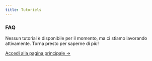 ```yaml
---
title: Tutoriels
---
```


<div class="card">
  <h3>FAQ</h3>
  <p>Nessun tutorial è disponibile per il momento, ma ci stiamo lavorando attivamente. Torna presto per saperne di più!</p>
  <a href="../" class="card-link">Accedi alla pagina principale &rarr;</a>
</div>